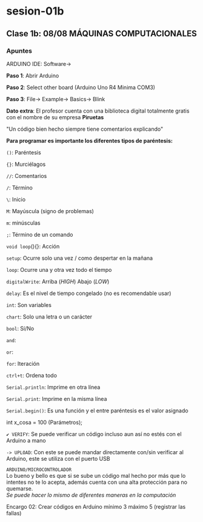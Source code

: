 # sesion-01b

## Clase 1b: 08/08 MÁQUINAS COMPUTACIONALES

### Apuntes

ARDUINO IDE: Software->

**Paso 1**: Abrir Arduino

**Paso 2**: Select other board (Arduino Uno R4 Minima COM3)

**Paso 3**: File-> Example-> Basics-> Blink

**Dato extra**: El profesor cuenta con una biblioteca digital totalmente gratis con el nombre de su empresa **Piruetas**

"Un código bien hecho siempre tiene comentarios explicando"

**Para programar es importante los diferentes tipos de paréntesis:**

`()`: Paréntesis

`{}`: Murciélagos

`//`: Comentarios

`/`: Término

`\`: Inicio

`M`: Mayúscula (signo de problemas)

`m`: minúsculas

`;`: Término de un comando

`void loop`(){}: Acción

`setup`: Ocurre solo una vez / como despertar en la mañana

`loop`: Ocurre una y otra vez todo el tiempo

`digitalWrite`: Arriba (*HIGH*) Abajo (*LOW*)

`delay`: Es el nivel de tiempo congelado (no es recomendable usar)

`int`: Son variables

`chart`: Solo una letra o un carácter

`bool`: Sí/No

`and`: 

`or`:

`for`: Iteración

`ctrl+t`: Ordena todo

`Serial.println`: Imprime en otra línea

`Serial.print`: Imprime en la misma línea

`Serial.begin()`: Es una función y el entre paréntesis es el valor asignado

int x_cosa = 100 (Parámetros);

`✔️ VERIFY`: Se puede verificar un código incluso aun así no estés con el Arduino a mano

`-> UPLOAD`: Con este se puede mandar directamente con/sin verificar al Arduino, este se utiliza con el puerto USB

`ARDUINO/MICROCONTROLADOR`  
Lo bueno y bello es que si se sube un código mal hecho por más que lo intentes no te lo acepta, además cuenta con una alta protección para no quemarse.  
*Se puede hacer lo mismo de diferentes maneras en la computación*

Encargo 02: Crear códigos en Arduino mínimo 3 máximo 5 (registrar las fallas)
